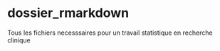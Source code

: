 # dossier_rmarkdown
Tous les fichiers necesssaires pour un travail statistique en recherche clinique
